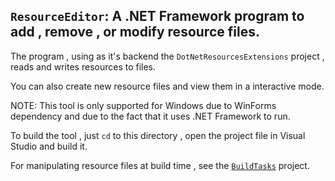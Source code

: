 ## `ResourceEditor`: A .NET Framework program to add , remove , or modify resource files.

The program , using as it's backend the `DotNetResourcesExtensions` project , reads and writes 
resources to files. 

You can also create new resource files and view them in a interactive mode.

NOTE: This tool is only supported for Windows due to WinForms dependency and due to the fact that it uses .NET Framework to run.

To build the tool , just `cd` to this directory , open the project file in Visual Studio and build it.

For manipulating resource files at build time , see the [`BuildTasks`](https://github.com/mdcdi1315/dotnetresourcesextensions/blob/master/BuildTasks/README.md) project.